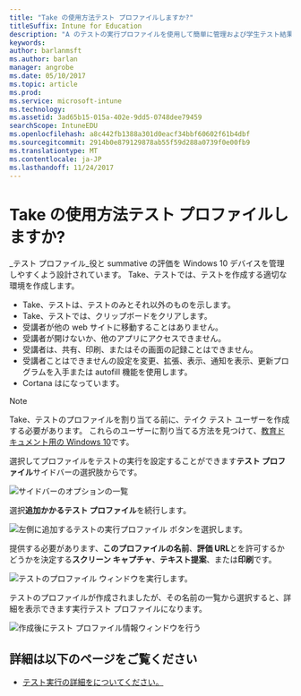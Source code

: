 ```yaml
---
title: "Take の使用方法テスト プロファイルしますか?"
titleSuffix: Intune for Education
description: "A のテストの実行プロファイルを使用して簡単に管理および学生テスト結果をキャプチャする方法を説明します。"
keywords: 
author: barlanmsft
ms.author: barlan
manager: angrobe
ms.date: 05/10/2017
ms.topic: article
ms.prod: 
ms.service: microsoft-intune
ms.technology: 
ms.assetid: 3ad65b15-015a-402e-9dd5-0748dee79459
searchScope: IntuneEDU
ms.openlocfilehash: a8c442fb1388a301d0eacf34bbf60602f61b4dbf
ms.sourcegitcommit: 2914b0e879129878ab55f59d288a0739f0e00fb9
ms.translationtype: MT
ms.contentlocale: ja-JP
ms.lasthandoff: 11/24/2017
---
```

# <a name="how-do-i-use-take-a-test-profiles"></a>Take の使用方法テスト プロファイルしますか?

_テスト プロファイル_役と summative の評価を Windows 10 デバイスを管理しやすくよう設計されています。 Take、テストでは、テストを作成する適切な環境を作成します。

- Take、テストは、テストのみとそれ以外のものを示します。
- Take、テストでは、クリップボードをクリアします。
- 受講者が他の web サイトに移動することはありません。
- 受講者が開けないか、他のアプリにアクセスできません。
- 受講者は、共有、印刷、またはその画面の記録ことはできません。
- 受講者ことはできませんの設定を変更、拡張、表示、通知を表示、更新プログラムを入手または autofill 機能を使用します。
- Cortana はになっています。

> [!NOTE]
> Take、テストのプロファイルを割り当てる前に、テイク テスト ユーザーを作成する必要があります。 これらのユーザーに割り当てる方法を見つけて、[教育ドキュメント用の Windows 10](https://technet.microsoft.com/edu/windows/take-a-test-multiple-pcs)です。

選択してプロファイルをテストの実行を設定することができます**テスト プロファイル**サイドバーの選択肢からです。

  ![サイドバーのオプションの一覧](./media/dashboard-002-left-sidebar-list.png)

選択**追加かかるテスト プロファイル**を続行します。

  ![左側に追加するテストの実行プロファイル ボタンを選択します。](./media/takeatest-001-new-profile.png)

提供する必要があります、**このプロファイルの名前**、**評価 URL**とを許可するかどうかを決定する**スクリーン キャプチャ**、**テキスト提案**、または**印刷**です。

  ![テストのプロファイル ウィンドウを実行します。](./media/takeatest-002-new-profile-edit-window.png)

テストのプロファイルが作成されましたが、その名前の一覧から選択すると、詳細を表示できます実行テスト プロファイルになります。

  ![作成後にテスト プロファイル情報ウィンドウを行う](./media/takeatest-003-profile-details.png)

## <a name="find-out-more"></a>詳細は以下のページをご覧ください

- [テスト実行の詳細をについてください。](https://technet.microsoft.com/edu/windows/take-tests-in-windows-10)
